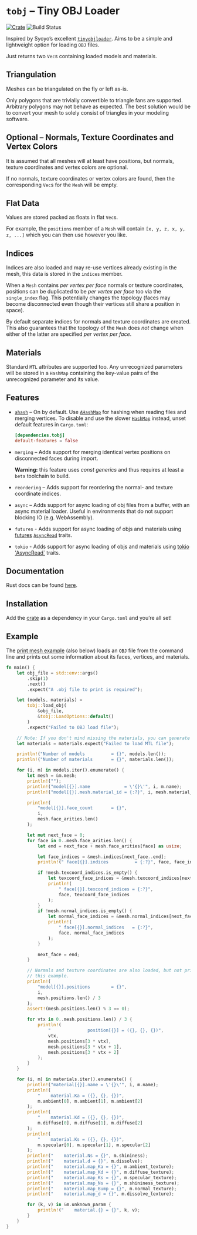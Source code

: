 # `tobj` – Tiny OBJ Loader

[![Crate](https://img.shields.io/crates/v/tobj.svg)](https://crates.io/crates/tobj)
![Build Status](https://github.com/Twinklebear/tobj/workflows/CI/badge.svg)

Inspired by Syoyo’s excellent [`tinyobjloader`](https://github.com/syoyo/tinyobjloader).
Aims to be a simple and lightweight option for loading `OBJ` files.

Just returns two `Vec`s containing loaded models and materials.

## Triangulation

Meshes can be triangulated on the fly or left as-is.

Only polygons that are trivially convertible to triangle fans are supported.
Arbitrary polygons may not behave as expected. The best solution would be to
convert your mesh to solely consist of triangles in your modeling
software.

## Optional – Normals, Texture Coordinates and Vertex Colors

It is assumed that all meshes will at least have positions, but normals, texture
coordinates and vertex colors are optional.

If no normals, texture coordinates or vertex colors are found, then the
corresponding `Vec`s for the `Mesh` will be empty.

## Flat Data

Values are stored packed as floats in flat `Vec`s.

For example, the `positions` member of a `Mesh` will contain `[x, y, z, x, y, z,
...]` which you can then use however you like.

## Indices

Indices are also loaded and may re-use vertices already existing in the mesh,
this data is stored in the `indices` member.

When a `Mesh` contains *per vertex per face* normals or texture coordinates,
positions can be duplicated to be *per vertex per face* too via the
`single_index` flag. This potentially changes the topology (faces may become
disconnected even though their vertices still share a position in space).

By default separate indices for normals and texture coordinates are created.
This also guarantees that the topology of the `Mesh` does *not* change when
either of the latter are specified *per vertex per face*.

## Materials

Standard `MTL` attributes are supported too. Any unrecognized parameters will be
stored in a `HashMap` containing the key-value pairs of the unrecognized
parameter and its value.

## Features

*  [`ahash`](https://crates.io/crates/ahash) – On by default. Use
   [`AHashMap`](https://docs.rs/ahash/latest/ahash/struct.AHashMap.html) for
   hashing when reading files and merging vertices. To disable and use the
   slower
   [`HashMap`](https://doc.rust-lang.org/std/collections/hash_map/struct.HashMap.html)
   instead, unset default features in `Cargo.toml`:

   ```toml
   [dependencies.tobj]
   default-features = false
   ```

* `merging` – Adds support for merging identical vertex positions on
   disconnected faces during import.

   **Warning:** this feature uses *const generics* and thus requires at least a
   `beta` toolchain to build.

* `reordering` – Adds support for reordering the normal- and texture coordinate
   indices.

* `async` – Adds support for async loading of obj files from a buffer, with an
   async material loader. Useful in environments that do not support blocking
   IO (e.g. WebAssembly).

* `futures` - Adds support for async loading of objs and materials using
  [futures](https://crates.io/crates/futures)
  [`AsyncRead`](https://docs.rs/futures-io/latest/futures_io/trait.AsyncRead.html)
  traits.

* `tokio` - Adds support for async loading of objs and materials using
  [tokio](https://crates.io/crates/tokio)
  ['AsyncRead`](https://docs.rs/tokio/latest/tokio/io/trait.AsyncRead.html)
  traits.

## Documentation

Rust docs can be found [here](https://docs.rs/tobj/).

## Installation

Add the [crate](https://crates.io/crates/tobj) as a dependency in your
`Cargo.toml` and you’re all set!

## Example

The [print mesh example](examples/print_mesh.rs) (also below) loads an `OBJ`
file from the command line and prints out some information about its faces,
vertices, and materials.
```rust
fn main() {
    let obj_file = std::env::args()
        .skip(1)
        .next()
        .expect("A .obj file to print is required");

    let (models, materials) =
        tobj::load_obj(
            &obj_file,
            &tobj::LoadOptions::default()
        )
        .expect("Failed to OBJ load file");

    // Note: If you don't mind missing the materials, you can generate a default.
    let materials = materials.expect("Failed to load MTL file");

    println!("Number of models          = {}", models.len());
    println!("Number of materials       = {}", materials.len());

    for (i, m) in models.iter().enumerate() {
        let mesh = &m.mesh;
        println!("");
        println!("model[{}].name             = \'{}\'", i, m.name);
        println!("model[{}].mesh.material_id = {:?}", i, mesh.material_id);

        println!(
            "model[{}].face_count       = {}",
            i,
            mesh.face_arities.len()
        );

        let mut next_face = 0;
        for face in 0..mesh.face_arities.len() {
            let end = next_face + mesh.face_arities[face] as usize;

            let face_indices = &mesh.indices[next_face..end];
            println!(" face[{}].indices          = {:?}", face, face_indices);

            if !mesh.texcoord_indices.is_empty() {
                let texcoord_face_indices = &mesh.texcoord_indices[next_face..end];
                println!(
                    " face[{}].texcoord_indices = {:?}",
                    face, texcoord_face_indices
                );
            }
            if !mesh.normal_indices.is_empty() {
                let normal_face_indices = &mesh.normal_indices[next_face..end];
                println!(
                    " face[{}].normal_indices   = {:?}",
                    face, normal_face_indices
                );
            }

            next_face = end;
        }

        // Normals and texture coordinates are also loaded, but not printed in
        // this example.
        println!(
            "model[{}].positions        = {}",
            i,
            mesh.positions.len() / 3
        );
        assert!(mesh.positions.len() % 3 == 0);

        for vtx in 0..mesh.positions.len() / 3 {
            println!(
                "              position[{}] = ({}, {}, {})",
                vtx,
                mesh.positions[3 * vtx],
                mesh.positions[3 * vtx + 1],
                mesh.positions[3 * vtx + 2]
            );
        }
    }

    for (i, m) in materials.iter().enumerate() {
        println!("material[{}].name = \'{}\'", i, m.name);
        println!(
            "    material.Ka = ({}, {}, {})",
            m.ambient[0], m.ambient[1], m.ambient[2]
        );
        println!(
            "    material.Kd = ({}, {}, {})",
            m.diffuse[0], m.diffuse[1], m.diffuse[2]
        );
        println!(
            "    material.Ks = ({}, {}, {})",
            m.specular[0], m.specular[1], m.specular[2]
        );
        println!("    material.Ns = {}", m.shininess);
        println!("    material.d = {}", m.dissolve);
        println!("    material.map_Ka = {}", m.ambient_texture);
        println!("    material.map_Kd = {}", m.diffuse_texture);
        println!("    material.map_Ks = {}", m.specular_texture);
        println!("    material.map_Ns = {}", m.shininess_texture);
        println!("    material.map_Bump = {}", m.normal_texture);
        println!("    material.map_d = {}", m.dissolve_texture);

        for (k, v) in &m.unknown_param {
            println!("    material.{} = {}", k, v);
        }
    }
}
```

